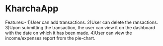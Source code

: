 # KharchaApp
Features:-
1)User can add transactions.
2)User can delete the ransactions.
3)Upon submitting the transaction, the user can view it on the dashboard with the date on which it has been made. 
4)User can view the income/expenses report from the pie-chart.
